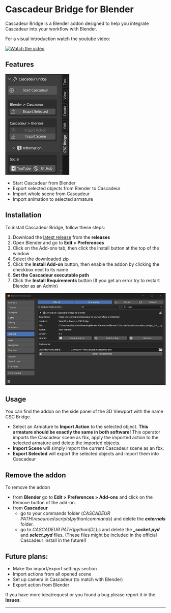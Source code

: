 # Cascadeur Bridge for Blender

Cascadeur Bridge is a Blender addon designed to help you integrate Cascadeur into your workflow with Blender.

For a visual introduction watch the youtube video:

[![Watch the video](https://img.youtube.com/vi/0muo9EPIPSE/default.jpg)](https://youtu.be/0muo9EPIPSE)

## Features

![Cascadeur Bridge UI](/doc/addon_side_panel.png)

- Start Cascadeur from Blender 
- Export selected objects from Blender to Cascadeur
- Import whole scene from Cascadeur
- Import animation to selected armature

## Installation

To install Cascadeur Bridge, follow these steps:

1. Download the [latest release](https://github.com/arcsikex/cascadeur_bridge/releases/tag/0.4) from the **releases**
2. Open Blender and go to **Edit > Preferences**
4. Click on the Add-ons tab, then click the Install button at the top of the window
5. Select the downloaded zip
6. Click the **Install Add-on** button, then enable the addon by clicking the checkbox next to its name
7. **Set the Cascadeur executable path**
8. Click the **Install Requirements** button (If you get an error try to restart Blender as an Admin)

![Preferences view of the addon](/doc/addon_pereferences.png)

## Usage

You can find the addon on the side panel of the 3D Viewport with the name CSC Bridge.
- Select an Armature to **Import Action** to the selected object. **This armature should be exactly the same in both software!**
This operator imports the Cascadeur scene as fbx, apply the imported action to the selected armature and delete the imported objects.
- **Import Scene** will simply import the current Cascadeur scene as an fbx.
- **Export Selected** will export the selected objects and import them into Cascadeur

## Remove the addon

To remove the addon 
- from **Blender** go to **Edit > Preferences > Add-ons** and click on the Remove button of the add-on.
- from **Cascadeur** 
    - go to your commands folder (*CASCADEUR PATH\resources\scripts\python\commands*) and delete the ***externals*** folder. 
    - go to *CASCADEUR PATH\python\DLLs* and delete the ***_socket.pyd*** and ***select.pyd*** files. (These files might be included in the official Cascadeur install in the future!)

## Future plans:
- Make fbx import/export settings section
- Import actions from all opened scene
- Set up camera in Cascadeur (to match with Blender)
- Export action from Blender

If you have more idea/request or you found a bug please report it in the **Issues**.


---

